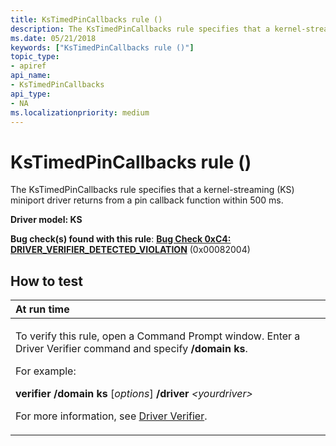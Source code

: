 ```yaml
---
title: KsTimedPinCallbacks rule ()
description: The KsTimedPinCallbacks rule specifies that a kernel-streaming (KS) miniport driver returns from a pin callback function within 500 ms.
ms.date: 05/21/2018
keywords: ["KsTimedPinCallbacks rule ()"]
topic_type:
- apiref
api_name:
- KsTimedPinCallbacks
api_type:
- NA
ms.localizationpriority: medium
---
```


# KsTimedPinCallbacks rule ()


The KsTimedPinCallbacks rule specifies that a kernel-streaming (KS) miniport driver returns from a pin callback function within 500 ms.

**Driver model: KS**

**Bug check(s) found with this rule**: [**Bug Check 0xC4: DRIVER\_VERIFIER\_DETECTED\_VIOLATION**](../debugger/bug-check-0xc4--driver-verifier-detected-violation.md) (0x00082004)


How to test
-----------

<table>
<colgroup>
<col width="100%" />
</colgroup>
<thead>
<tr class="header">
<th align="left">At run time</th>
</tr>
</thead>
<tbody>
<tr class="odd">
<td align="left"><p>To verify this rule, open a Command Prompt window. Enter a Driver Verifier command and specify <strong>/domain ks</strong>.</p>
<p>For example:</p>
<p><strong>verifier /domain ks</strong> [<em>options</em>] <strong>/driver</strong> <em>&lt;yourdriver&gt;</em></p>
<p>For more information, see <a href="/windows-hardware/drivers/devtest/driver-verifier" data-raw-source="[Driver Verifier](./driver-verifier.md)">Driver Verifier</a>.</p></td>
</tr>
</tbody>
</table>

 

